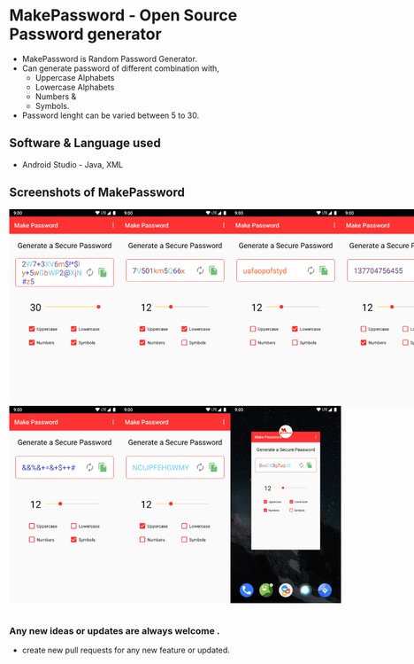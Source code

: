 # MakePassword - Open Source Password generator

- MakePassword is Random Password Generator.
- Can generate password of different combination with,
    - Uppercase Alphabets
    - Lowercase Alphabets
    - Numbers &
    - Symbols.
- Password lenght can be varied between 5 to 30.

## Software & Language used
- Android Studio - Java, XML

## Screenshots of MakePassword
<div style="display: flex;align-content:flex-start; align-items: center;">
<img src="./assets/all_select.png" alt="all selected" width="200dp">
<img src="./assets/except_symbol.png" alt="except symbol" width="200dp">
<img src="./assets/lower_select.png" alt="only lowercase" width="200dp">
<img src="./assets/number_select.png" alt="only number" width="200dp">
</div>
<div style="display: flex;align-content:flex-start; align-items: center;">
<img src="./assets/symbol_select.png" alt="only symbol" width="200dp">
<img src="./assets/uppper_select.png" alt="only uppercase" width="200dp">
<img src="./assets/with_logo.png" alt="With logo" width="200dp">
</div>
<br />

### Any new ideas or updates are always welcome .
- create new pull requests for any new feature or updated.